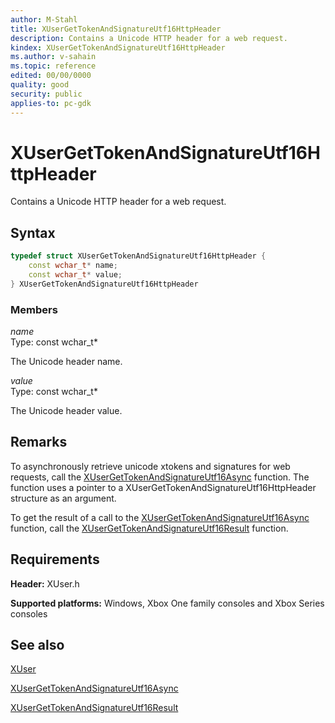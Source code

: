 ```yaml
---
author: M-Stahl
title: XUserGetTokenAndSignatureUtf16HttpHeader
description: Contains a Unicode HTTP header for a web request.
kindex: XUserGetTokenAndSignatureUtf16HttpHeader
ms.author: v-sahain
ms.topic: reference
edited: 00/00/0000
quality: good
security: public
applies-to: pc-gdk
---
```


# XUserGetTokenAndSignatureUtf16HttpHeader  

Contains a Unicode HTTP header for a web request.

## Syntax  
  
```cpp
typedef struct XUserGetTokenAndSignatureUtf16HttpHeader {  
    const wchar_t* name;  
    const wchar_t* value;  
} XUserGetTokenAndSignatureUtf16HttpHeader  
```
  
### Members  
  
*name*  
Type: const wchar_t*  
  
The Unicode header name.  
  
*value*  
Type: const wchar_t*  
  
The Unicode header value.  
  
## Remarks

To asynchronously retrieve unicode xtokens and signatures for web requests, call the [XUserGetTokenAndSignatureUtf16Async](../functions/xusergettokenandsignatureutf16async.md) function.
The function uses a pointer to a XUserGetTokenAndSignatureUtf16HttpHeader structure as an argument.

To get the result of a call to the [XUserGetTokenAndSignatureUtf16Async](../functions/xusergettokenandsignatureutf16async.md) function, call the [XUserGetTokenAndSignatureUtf16Result](../functions/xusergettokenandsignatureutf16result.md) function.

## Requirements  
  
**Header:** XUser.h
  
**Supported platforms:** Windows, Xbox One family consoles and Xbox Series consoles  
  
## See also

[XUser](../xuser_members.md)
  
[XUserGetTokenAndSignatureUtf16Async](../functions/xusergettokenandsignatureutf16async.md)

[XUserGetTokenAndSignatureUtf16Result](../functions/xusergettokenandsignatureutf16result.md)